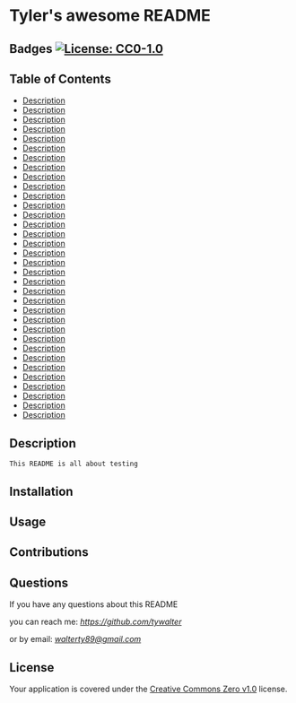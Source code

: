 # Tyler's awesome README 

## Badges [![License: CC0-1.0](https://img.shields.io/badge/License-CC0_1.0-lightgrey.svg)](http://creativecommons.org/publicdomain/zero/1.0/)

## Table of Contents
* [Description](#item-one)
* [Description](#item-two)
* [Description](##Description)
* [Description](##Description)
* [Description](##Description)
* [Description](##Description)
* [Description](##Description)
* [Description](##Description)
* [Description](##Description)
* [Description](##Description)
* [Description](##Description)
* [Description](##Description)
* [Description](##Description)
* [Description](##Description)
* [Description](##Description)
* [Description](##Description)
* [Description](##Description)
* [Description](##Description)
* [Description](##Description)
* [Description](##Description)
* [Description](##Description)
* [Description](##Description)
* [Description](##Description)
* [Description](##Description)
* [Description](##Description)
* [Description](##Description)
* [Description](##Description)
* [Description](##Description)
* [Description](##Description)
* [Description](##Description)
* [Description](##Description)
* [Description](##Description)
* [Description](##Description)
* [Description](##Description)

<a id="item-one"></a>
## Description
    This README is all about testing

<a id="item-two"></a>
## Installation

## Usage

## Contributions

## Questions
If you have any questions about this README

you can reach me: *https://github.com/tywalter*

or by email: *walterty89@gmail.com*

## License
Your application is covered under the [Creative Commons Zero v1.0](http://creativecommons.org/publicdomain/zero/1.0/) license.